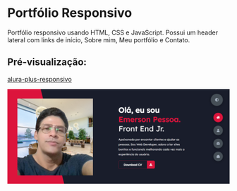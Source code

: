 # Portfólio Responsivo

 <p>Portfólio responsivo usando HTML, CSS e JavaScript. Possui um header lateral com links de início, Sobre mim, Meu portfólio e Contato.</p>

## Pré-visualização:

[alura-plus-responsivo](https://emersonpessoa01.github.io/alura-plus-responsive/)

<div align="center"><img src="img/image-header.png" width=auto>
</div>
